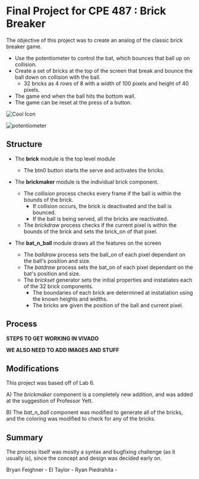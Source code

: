# Final Project for CPE 487 : Brick Breaker

The objective of this project was to create an analog of the classic brick breaker game.
- Use the potentiometer to control the bat, which bounces that ball up on collision.
- Create a set of bricks at the top of the screen that break and bounce the ball down on collision with the ball.
  - 32 bricks as 4 rows of 8 with a width of 100 pixels and height of 40 pixels. 
- The game end when the ball hits the bottom wall.
- The game can be reset at the press of a button.

![Cool Icon](https://i.imgur.com/W8SYu7n.png)

![potentiometer](https://raw.githubusercontent.com/kevinwlu/dsd/master/Nexys-A7/Lab-6/knob.jpg)

## Structure

- The **brick** module is the top level module
  - The btn0 button starts the serve and activates the bricks.

- The **brickmaker** module is the individual brick component.
  - The *collision* process checks every frame if the ball is within the bounds of the brick.
    - If collision occurs, the brick is deactivated and the ball is bounced.
    - If the ball is being served, all the bricks are reactivated. 
  - The *brickdraw* process checks if the current pixel is within the bounds of the brick and sets the brick_on of that pixel. 
 
- The **bat_n_ball** module draws all the features on the screen
  - The *balldraw* process sets the ball_on of each pixel dependant on the ball's position and size.
  - The *batdraw* process sets the bat_on of each pixel dependant on the bat's position and size.
  - The *brickset* generator sets the initial properties and instatiates each of the 32 brick components.
    - The boundaries of each brick are determined at instatiation using the known heights and widths.
    - The bricks are given the position of the ball and current pixel. 

## Process

**STEPS TO GET WORKING IN VIVADO**

**WE ALSO NEED TO ADD IMAGES AND STUFF**

## Modifications

This project was based off of Lab 6.

A) The *brickmaker* component is a completely new addition, and was added at the suggestion of Professor Yett.

B) The *bat_n_ball* component was modified to generate all of the bricks, and the coloring was modified to check for any of the bricks. 

## Summary

The process itself was mostly a syntax and bugfixing challenge (as it usually is), since the concept and design was decided early on. 

Bryan Feighner - 
El Taylor - 
Ryan Piedrahita - 
